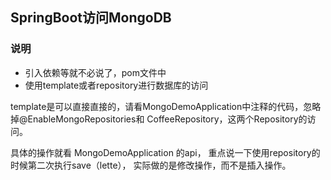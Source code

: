 ## SpringBoot访问MongoDB

### 说明

- 引入依赖等就不必说了，pom文件中
- 使用template或者repository进行数据库的访问

template是可以直接直接的，请看MongoDemoApplication中注释的代码，忽略掉@EnableMongoRepositories和 
CoffeeRepository，这两个Repository的访问。

具体的操作就看 MongoDemoApplication 的api， 重点说一下使用repository的时候第二次执行save（lette），
实际做的是修改操作，而不是插入操作。